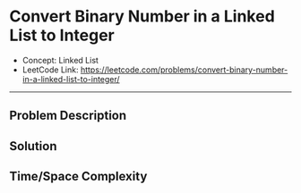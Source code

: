 # Convert Binary Number in a Linked List to Integer

- Concept: Linked List
- LeetCode Link: https://leetcode.com/problems/convert-binary-number-in-a-linked-list-to-integer/

---

## Problem Description

## Solution

## Time/Space Complexity

